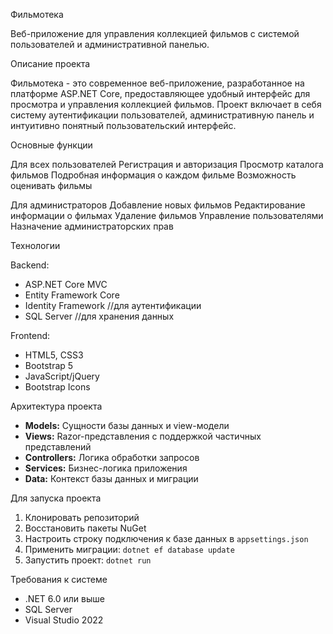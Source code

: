 Фильмотека

Веб-приложение для управления коллекцией фильмов с системой пользователей и административной панелью.

Описание проекта

Фильмотека - это современное веб-приложение, разработанное на платформе ASP.NET Core, предоставляющее удобный интерфейс для просмотра и управления коллекцией фильмов. Проект включает в себя систему аутентификации пользователей, административную панель и интуитивно понятный пользовательский интерфейс.

Основные функции

 Для всех пользователей
 Регистрация и авторизация
 Просмотр каталога фильмов
 Подробная информация о каждом фильме
 Возможность оценивать фильмы


Для администраторов
 Добавление новых фильмов
 Редактирование информации о фильмах
 Удаление фильмов
 Управление пользователями
 Назначение администраторских прав

Технологии

Backend:
  - ASP.NET Core MVC
  - Entity Framework Core
  - Identity Framework //для аутентификации
  - SQL Server //для хранения данных

  Frontend:
  - HTML5, CSS3
  - Bootstrap 5
  - JavaScript/jQuery
  - Bootstrap Icons

Архитектура проекта

- **Models:** Сущности базы данных и view-модели
- **Views:** Razor-представления с поддержкой частичных представлений
- **Controllers:** Логика обработки запросов
- **Services:** Бизнес-логика приложения
- **Data:** Контекст базы данных и миграции


Для запуска проекта

1. Клонировать репозиторий
2. Восстановить пакеты NuGet
3. Настроить строку подключения к базе данных в `appsettings.json`
4. Применить миграции: `dotnet ef database update`
5. Запустить проект: `dotnet run`

Требования к системе

- .NET 6.0 или выше
- SQL Server
- Visual Studio 2022 
